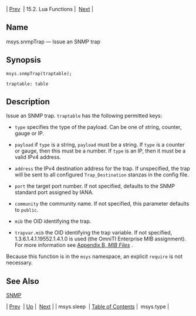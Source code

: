 | [Prev](lua.ref.msys.sleep)  | 15.2. Lua Functions |  [Next](lua.ref.msys.type.php) |

<a name="lua.ref.msys.snmpTrap"></a>
## Name

msys.snmpTrap — Issue an SNMP trap

<a name="idp24786176"></a>
## Synopsis

`msys.snmpTrap(traptable);`

`traptable: table`<a name="idp24788864"></a>
## Description

Issue an SNMP trap. `traptable` has the following permitted keys:

*   `type` specifies the type of the payload. Can be one of string, counter, gauge or IP.

*   `payload` if `type` is a string, `payload` must be a string. If `type` is a counter or gauge, then this must be a number. If `type` is an IP, then it must be a valid IPv4 address.

*   `address` the IPv4 destination address for the trap. If unspecified, the trap will be sent to all configured `Trap_Destination` stanzas in the config file.

*   `port` the target port number. If not specified, defaults to the SNMP standard port assigned by IANA.

*   `community` the community name. If not specified, this parameter defaults to `public`.

*   `mib` the OID identifying the trap.

*   `trapvar.mib` the OID identifying the trap variable. If not specified, 1.3.6.1.4.1.19552.1.4.1.0 is used (the OmniTI Enterprise MIB assignment). For more information see [Appendix B, *MIB Files*](snmp-mib "Appendix B. MIB Files") .

Because this function is in the `msys` namespace, an explicit `require` is not necessary.

<a name="idp24805136"></a>
## See Also

[SNMP](conf.ref.snmp "SNMP")

| [Prev](lua.ref.msys.sleep)  | [Up](lua.function.details.php) |  [Next](lua.ref.msys.type.php) |
| msys.sleep  | [Table of Contents](index) |  msys.type |
